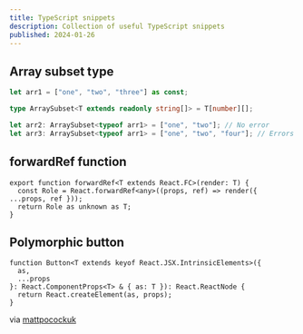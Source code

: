 ```yaml
---
title: TypeScript snippets
description: Collection of useful TypeScript snippets
published: 2024-01-26
---
```


## Array subset type

```ts
let arr1 = ["one", "two", "three"] as const;

type ArraySubset<T extends readonly string[]> = T[number][];

let arr2: ArraySubset<typeof arr1> = ["one", "two"]; // No error
let arr3: ArraySubset<typeof arr1> = ["one", "two", "four"]; // Errors because 'four' is not within arr1
```

## forwardRef function

```tsx
export function forwardRef<T extends React.FC>(render: T) {
  const Role = React.forwardRef<any>((props, ref) => render({ ...props, ref }));
  return Role as unknown as T;
}
```

## Polymorphic button

```tsx
function Button<T extends keyof React.JSX.IntrinsicElements>({
  as,
  ...props
}: React.ComponentProps<T> & { as: T }): React.ReactNode {
  return React.createElement(as, props);
}
```

via [mattpocockuk](https://twitter.com/mattpocockuk/status/1713856343478542626)
